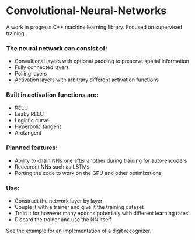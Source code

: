 # Convolutional-Neural-Networks

A work in progress C++ machine learning library. Focused on supervised training.

### The neural network can consist of:
- Convultional layers with optional padding to preserve spatial information
- Fully connected layers
- Polling layers
- Activation layers with arbitrary different activation functions

### Built in activation functions are:
- RELU
- Leaky RELU
- Logistic curve
- Hyperbolic tangent
- Arctangent

### Planned features:
- Ability to chain NNs one after another during training for auto-encoders
- Reccurent NNs such as LSTMs
- Porting the code to work on the GPU and other optimizations

### Use:
- Construct the network layer by layer
- Couple it with a trainer and give it the training dataset
- Train it for however many epochs potentialy with different learning rates
- Discard the trainer and use the NN itself

See the example for an implementation of a digit recognizer.